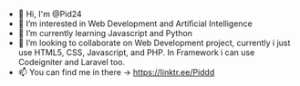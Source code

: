 - 👋 Hi, I'm @Pid24
- 👀 I’m interested in Web Development and Artificial Intelligence
- 🌱 I’m currently learning Javascript and Python
- 💞️ I’m looking to collaborate on Web Development project, currently i just use HTML5, CSS, Javascript, and PHP. In Framework i can use Codeigniter and Laravel too.
- 📫 You can find me in there -> https://linktr.ee/Piddd
